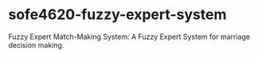 # sofe4620-fuzzy-expert-system
Fuzzy Expert Match-Making System: A Fuzzy Expert System for marriage decision making.

